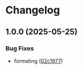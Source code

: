 # Changelog

## 1.0.0 (2025-05-25)


### Bug Fixes

* formating ([02c1977](https://www.github.com/pbr0ck3r/asdf-protoc-gen-go/commit/02c197784faddb2a7297a10a0e771b043392bc64))
